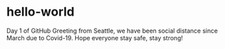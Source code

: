 # hello-world
Day 1 of GitHub
Greeting from Seattle, we have been social distance since March due to Covid-19.
Hope everyone stay safe, stay strong!
